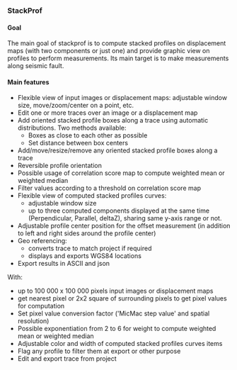 

### StackProf

#### Goal

The main goal of stackprof is to compute stacked profiles on displacement maps (with two components or just one) and provide graphic view on profiles to perform measurements. Its main target is to make measurements along seismic fault.

#### Main features

- Flexible view of input images or displacement maps: adjustable window size, move/zoom/center on a point, etc.
- Edit one or more traces over an image or a displacement map
- Add oriented stacked profile boxes along a trace using automatic distributions. Two methods available:
  - Boxes as close to each other as possible
  - Set distance between box centers
- Add/move/resize/remove any oriented stacked profile boxes along a trace
- Reversible profile orientation
- Possible usage of correlation score map to compute weighted mean or weighted median
- Filter values according to a threshold on correlation score map
- Flexible view of computed stacked profiles curves: 
  - adjustable window size
  - up to three computed components displayed at the same time (Perpendicular, Parallel, deltaZ), sharing same y-axis range or not.
- Adjustable profile center position for the offset measurement (in addition to left and right sides around the profile center)
- Geo referencing: 
  - converts trace to match project if required
  - displays and exports WGS84 locations
- Export results in ASCII and json

With:

- up to 100 000 x 100 000 pixels input images or displacement maps
- get nearest pixel or 2x2 square of surrounding pixels to get pixel values for computation
- Set pixel value conversion factor ('MicMac step value' and spatial resolution)
- Possible exponentiation from 2 to 6 for weight to compute weighted mean or weighted median
- Adjustable color and width of computed stacked profiles curves items
- Flag any profile to filter them at export or other purpose
- Edit and export trace from project

